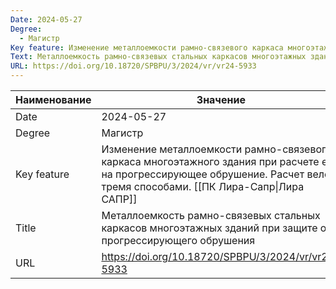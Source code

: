 ```yaml
---
Date: 2024-05-27
Degree:
  - Магистр
Key feature: Изменение металлоемкости рамно-связевого каркаса многоэтажного здания при расчете его на прогрессирующее обрушение.Расчет велся тремя способами.Лира САПР
Text: Металлоемкость рамно-связевых стальных каркасов многоэтажных зданий при защите от прогрессирующего обрушения
URL: https://doi.org/10.18720/SPBPU/3/2024/vr/vr24-5933
---
```


| Наименование | Значение                                                                                                                                                                      |
| ------------ | ----------------------------------------------------------------------------------------------------------------------------------------------------------------------------- |
| Date         | 2024-05-27                                                                                                                                                                    |
| Degree       | Магистр                                                                                                                                                                       |
| Key feature  | Изменение металлоемкости рамно-связевого каркаса многоэтажного здания при расчете его на прогрессирующее обрушение. Расчет велся тремя способами. [[ПК Лира-Сапр\|Лира САПР]] |
| Title        | Металлоемкость рамно-связевых стальных каркасов многоэтажных зданий при защите от прогрессирующего обрушения                                                                  |
| URL          | https://doi.org/10.18720/SPBPU/3/2024/vr/vr24-5933                                                                                                                            |
